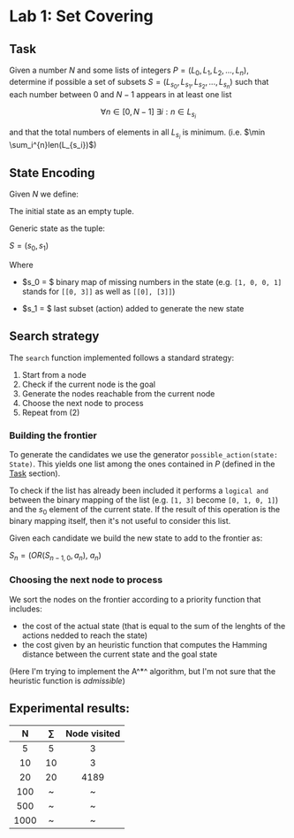 # Lab 1: Set Covering

## Task

Given a number $N$ and some lists of integers $P = (L_0, L_1, L_2, ..., L_n)$,
determine if possible a set of subsets $S = (L_{s_0}, L_{s_1}, L_{s_2}, ..., L_{s_n})$
such that each number between $0$ and $N-1$ appears in at least one list

$$\forall n \in [0, N-1] \ \exists i : n \in L_{s_i}$$

and that the total numbers of elements in all $L_{s_i}$ is minimum. (i.e. $\min \sum_i^{n}len(L_{s_i})$)

## State Encoding

Given $N$ we define:

The initial state as an empty tuple.

Generic state as the tuple:

$S = (s_0, s_1)$

Where

- $s_0 = $ binary map of missing numbers in the state (e.g. `[1, 0, 0, 1]` stands for `[[0, 3]]` as well as `[[0], [3]]`)

- $s_1 = $ last subset (action) added to generate the new state

## Search strategy

The `search` function implemented follows a standard strategy:

1. Start from a node
2. Check if the current node is the goal
3. Generate the nodes reachable from the current node
4. Choose the next node to process
5. Repeat from (2)

### Building the frontier

To generate the candidates we use the generator `possible_action(state: State)`. This yields one list among the ones contained in $P$ (defined in the [Task](#task) section).

To check if the list has already been included it performs a `logical and` between the binary mapping of the list (e.g. `[1, 3]` become `[0, 1, 0, 1]`) and the $s_0$ element of the current state. If the result of this operation is the binary mapping itself, then it's not useful to consider this list.

Given each candidate we build the new state to add to the frontier as:

$S_{n} = (OR(S_{n-1, 0},a_n),\ a_{n})$

### Choosing the next node to process

We sort the nodes on the frontier according to a priority function that includes:

- the cost of the actual state (that is equal to the sum of the lenghts of the actions nedded to reach the state)
- the cost given by an heuristic function that computes the Hamming distance between the current state and the goal state

(Here I'm trying to implement the A^\*^ algorithm, but I'm not sure that the heuristic function is _admissible_)

## Experimental results:

|  N   | $\sum$ | Node visited |
| :--: | :----: | :----------: |
|  5   |   5    |      3       |
|  10  |   10   |      3       |
|  20  |   20   |     4189     |
| 100  |   ~    |      ~       |
| 500  |   ~    |      ~       |
| 1000 |   ~    |      ~       |
